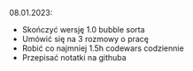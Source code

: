 08.01.2023: 
- Skończyć wersję 1.0 bubble sorta
- Umówić się na 3 rozmowy o pracę 
- Robić co najmniej 1.5h codewars codziennie
- Przepisać notatki na githuba
